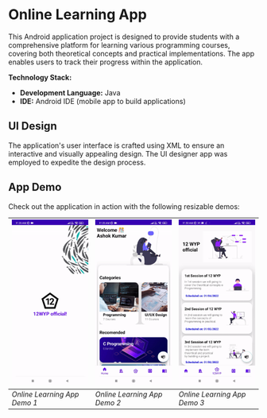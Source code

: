 # Online Learning App

This Android application project is designed to provide students with a comprehensive platform for learning various programming courses, covering both theoretical concepts and practical implementations. The app enables users to track their progress within the application.

**Technology Stack:**
- **Development Language:** Java
- **IDE:** Android IDE (mobile app to build applications)

## UI Design

The application's user interface is crafted using XML to ensure an interactive and visually appealing design. The UI designer app was employed to expedite the design process.

## App Demo

Check out the application in action with the following resizable demos:

| ![Online Learning App Demo 1](Demo/demo1.gif) | ![Online Learning App Demo 2](Demo/demo2.gif) | ![Online Learning App Demo 3](Demo/demo3.gif) |
| --- | --- | --- |
| *Online Learning App Demo 1* | *Online Learning App Demo 2* | *Online Learning App Demo 3* |
